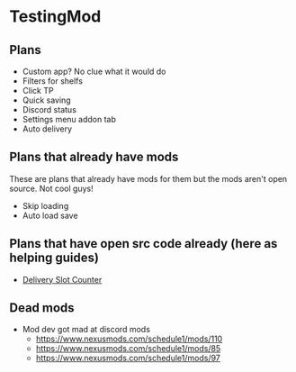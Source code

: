 # TestingMod



## Plans

- Custom app? No clue what it would do
- Filters for shelfs
- Click TP
- Quick saving
- Discord status
- Settings menu addon tab
- Auto delivery

## Plans that already have mods

These are plans that already have mods for them but the mods aren't open source. Not cool guys!

- Skip loading
- Auto load save

## Plans that have open src code already (here as helping guides)

- [Delivery Slot Counter](https://github.com/imcanida/ScheduleI.QoL.DeliveryShopSlotCounter)

## Dead mods

- Mod dev got mad at discord mods
    - https://www.nexusmods.com/schedule1/mods/110
    - https://www.nexusmods.com/schedule1/mods/85
    - https://www.nexusmods.com/schedule1/mods/97